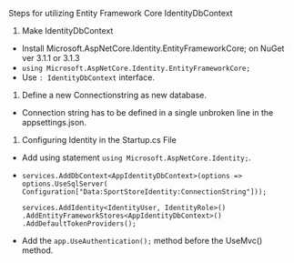 Steps for utilizing Entity Framework Core IdentityDbContext

1. Make IdentityDbContext
  * Install Microsoft.AspNetCore.Identity.EntityFrameworkCore; on NuGet ver 3.1.1 or 3.1.3
  * `using Microsoft.AspNetCore.Identity.EntityFrameworkCore;`
  * Use `: IdentityDbContext` interface.
1. Define a new Connectionstring as new database.
 * Connection string has to be defined in a single unbroken line in the appsettings.json.
1. Configuring Identity in the Startup.cs File
 * Add using statement `using Microsoft.AspNetCore.Identity;`.
 * `services.AddDbContext<AppIdentityDbContext>(options =>`
    `options.UseSqlServer(`
     `Configuration["Data:SportStoreIdentity:ConnectionString"]));`
     
   `services.AddIdentity<IdentityUser, IdentityRole>()`
    `.AddEntityFrameworkStores<AppIdentityDbContext>()`
    `.AddDefaultTokenProviders();`
    
 * Add the `app.UseAuthentication();` method before the UseMvc() method.  
